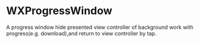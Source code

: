 # WXProgressWindow
A progress window hide presented view controller of background work with progress(e.g. download),and return to view controller by tap.
